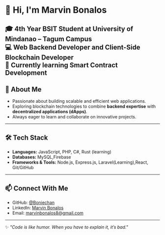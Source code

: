 # 👋 Hi, I'm Marvin Bonalos  

🎓 4th Year BSIT Student at **University of Mindanao – Tagum Campus**  
💻 **Web Backend Developer and Client-Side Blockchain Developer**  
🔗 Currently learning **Smart Contract Development**
---

## 🚀 About Me
- Passionate about building scalable and efficient web applications.  
- Exploring blockchain technologies to combine **backend expertise** with **decentralized applications (dApps)**.  
- Always eager to learn and collaborate on innovative projects.  

---

## 🛠️ Tech Stack
- **Languages:** JavaScript, PHP, C#, Rust (learning)  
- **Databases:** MySQL,Firebase  
- **Frameworks & Tools:** Node.js, Express.js, Laravel(Learning),React, Git/GitHub  

---

## 📫 Connect With Me
- GitHub: [@Boniechan](https://github.com/Boniechan)  
- LinkedIn: [Marvin Bonalos](https://www.linkedin.com/in/marvin-bonalos-413928344/)  
- Email: marvinbonalos8@gmail.com  

---
✨ *"Code is like humor. When you have to explain it, it’s bad."*  
